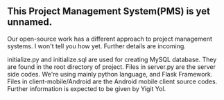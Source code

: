 This Project Management System(PMS) is yet unnamed.
--
Our open-source work has a different approach to project management systems. I won't tell you how yet. Further details are incoming.

initialize.py and initialize.sql are used for creating MySQL database. They are found in the root directory of project.
Files in server.py are the server side codes. We're using mainly python language, and Flask Framework.
Files in client-mobile/Android are the Android mobile client source codes. Further information is expected to be given by Yigit Yol.

